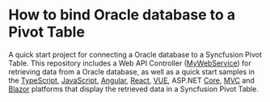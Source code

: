 # How to bind Oracle database to a Pivot Table

A quick start project for connecting a Oracle database to a Syncfusion Pivot Table. This repository includes a Web API Controller ([MyWebService](./MyWebService/)) for retrieving data from a Oracle database, as well as a quick start samples in the [TypeScript](./Typescript/), [JavaScript](./Javascript/), [Angular](./Angular/), [React](./React/), [VUE](./VUE/), ASP.NET [Core](./Core/), [MVC](./MVC/) and [Blazor](./Blazor/) platforms that display the retrieved data in a Syncfusion Pivot Table.